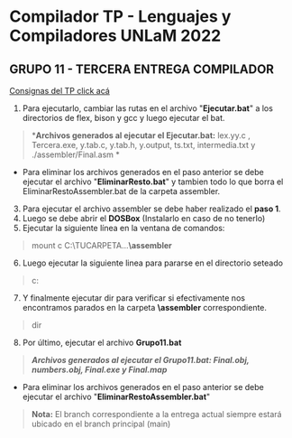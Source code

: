 # Compilador TP - Lenguajes y Compiladores UNLaM 2022

## GRUPO 11 - TERCERA ENTREGA COMPILADOR

[Consignas del TP click acá](https://docs.google.com/document/d/1eBz35sM1iTpzqPLFCftL9yCo6Ex4psi-/edit)

1. Para ejecutarlo, cambiar las rutas en el archivo "**Ejecutar.bat**" a los directorios de flex, bison y gcc y luego ejecutar el bat.

>  ***Archivos generados al ejecutar el Ejecutar.bat:** lex.yy.c , Tercera.exe, y.tab.c, y.tab.h, y.output, ts.txt,  intermedia.txt y ./assembler/Final.asm *

- Para eliminar los archivos generados en el paso anterior se debe ejecutar el archivo "**EliminarResto.bat**" y tambien todo lo que borra el EliminarRestoAssembler.bat de la carpeta assembler.

3. Para ejecutar el archivo assembler se debe haber realizado el **paso 1**. 
4. Luego se debe abrir el **DOSBox**  (Instalarlo en caso de no tenerlo)
5. Ejecutar la siguiente línea en la ventana de comandos:
> mount c C:\TUCARPETA\...**\assembler**
6. Luego ejecutar la siguiente linea para pararse en el directorio seteado
> c:
7. Y finalmente ejecutar dir para verificar si efectivamente nos encontramos parados en la carpeta **\assembler** correspondiente.
> dir
8. Por último, ejecutar el archivo **Grupo11.bat**
>  ***Archivos generados al ejecutar el Grupo11.bat: Final.obj, numbers.obj, Final.exe y Final.map***
 - Para eliminar los archivos generados en el paso anterior se debe ejecutar el archivo "**EliminarRestoAssembler.bat**"

>  **Nota:** El branch correspondiente a la entrega actual siempre estará ubicado en el branch principal (main)